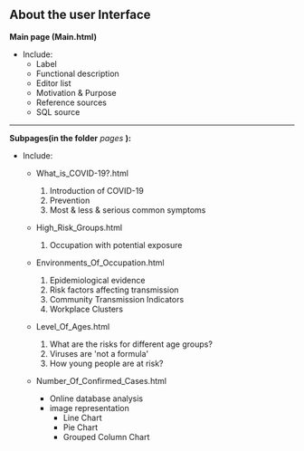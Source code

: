 About the user Interface
---------------------------------------
**Main page (Main.html)**
- Include:
  - Label
  - Functional description
  - Editor list
  - Motivation & Purpose
  - Reference sources
  - SQL source


****************************************
**Subpages(in the folder** *pages* **):**
- Include:
  - What_is_COVID-19?.html
    1. Introduction of COVID-19
    2. Prevention
    3. Most & less & serious common symptoms


  - High_Risk_Groups.html
    1. Occupation with potential exposure


  - Environments_Of_Occupation.html
    1. Epidemiological evidence
    2. Risk factors affecting transmission
    3. Community Transmission Indicators
    4. Workplace Clusters


  - Level_Of_Ages.html
    1. What are the risks for different age groups?
    2. Viruses are 'not a formula'
    3. How young people are at risk?


  - Number_Of_Confirmed_Cases.html
    - Online database analysis
    - image representation
      - Line Chart
      - Pie Chart
      - Grouped Column Chart
  
